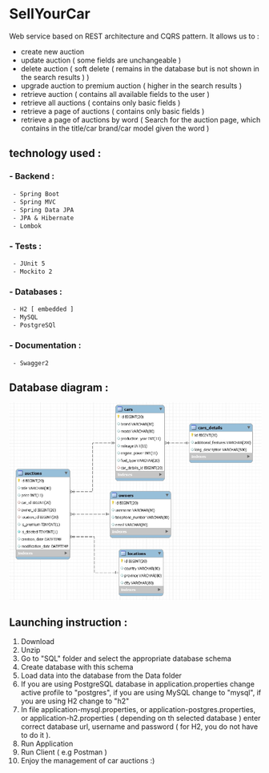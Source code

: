 # SellYourCar #
Web service based on REST architecture and CQRS pattern. It allows us to :

- create new auction
- update auction ( some fields are unchangeable )
- delete auction ( soft delete ( remains in the database but is not shown in the search results ) )
- upgrade auction to premium auction ( higher in the search results )
- retrieve auction ( contains all available fields to the user )
- retrieve all auctions ( contains only basic fields )
- retrieve a page of auctions ( contains only basic fields )
- retrieve a page of auctions by word ( Search for the auction page, which 
  contains in the title/car brand/car model given the word )

## technology used :
 ### - Backend :
     - Spring Boot
     - Spring MVC
     - Spring Data JPA
     - JPA & Hibernate
     - Lombok
     
 ### - Tests : 
     - JUnit 5
     - Mockito 2
  
 ### - Databases : 
     - H2 [ embedded ]
     - MySQL
     - PostgreSQl
     
 ### - Documentation : 
     - Swagger2

## Database diagram :
  
![](SQL/Database-Diagram-Screenshot.jpg)

## Launching instruction :

  1.  Download 
  2.  Unzip 
  3.  Go to "SQL" folder and select the appropriate database schema 
  4.  Create database with this schema 
  5.  Load data into the database from the Data folder 
  6.  If you are using PostgreSQL database in application.properties change active profile to 
      "postgres", if you are using MySQL change to "mysql", if you are using H2 change to "h2"
  7.  In file application-mysql.properties, or application-postgres.properties, or 
      application-h2.properties ( depending on th selected database ) enter correct database url,
      username and password ( for H2, you do not have to do it ). 
  8.  Run Application
  9.  Run Client ( e.g Postman ) 
  10. Enjoy the management of car auctions :)
  
